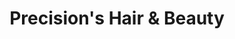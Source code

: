 ---
title: "Precision's Hair & Beauty"
url: /darlington/precisions-hair-und-beauty/
shop: Friseur
---